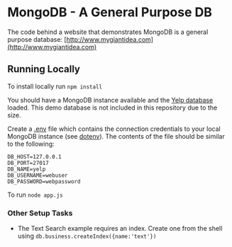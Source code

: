 # MongoDB - A General Purpose DB

The code behind a website that demonstrates MongoDB is a general purpose database: [http://www.mygiantidea.com](http://www.mygiantidea.com)

## Running Locally

To install locally run `npm install`

You should have a MongoDB instance available and the [Yelp database](https://www.yelp.com/dataset/challenge) loaded.  This demo database is not included in this repository due to the size.

Create a [.env](.env) file which contains the connection credentials to your local MongoDB instance (see [dotenv](https://github.com/motdotla/dotenv)).  The contents of the file should be similar to the following:

    DB_HOST=127.0.0.1
    DB_PORT=27017
    DB_NAME=yelp
    DB_USERNAME=webuser
    DB_PASSWORD=webpassword

To run `node app.js`

### Other Setup Tasks

* The Text Search example requires an index. Create one from the shell using `db.business.createIndex({name:'text'})`
